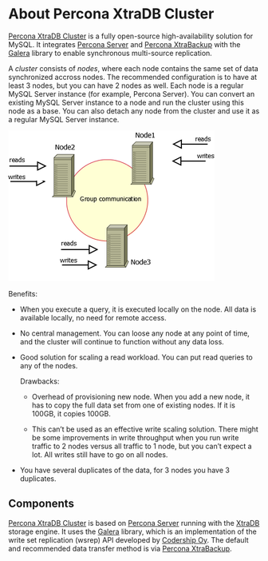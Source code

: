 # About Percona XtraDB Cluster

[Percona XtraDB Cluster](https://www.percona.com/software/mysql-database/percona-xtradb-cluster) is a fully open-source high-availability solution for MySQL.
It integrates [Percona Server](https://www.percona.com/software/mysql-database/percona-server) and [Percona XtraBackup](https://www.percona.com/software/mysql-database/percona-xtrabackup) with the [Galera](https://github.com/percona/galera) library
to enable synchronous multi-source replication.

A *cluster* consists of *nodes*,
where each node contains the same set of data synchronized accross nodes.
The recommended configuration is to have at least 3 nodes,
but you can have 2 nodes as well.
Each node is a regular MySQL Server instance
(for example, Percona Server).
You can convert an existing MySQL Server instance to a node
and run the cluster using this node as a base.
You can also detach any node from the cluster
and use it as a regular MySQL Server instance.

![image](_static/cluster-diagram1.png)

Benefits:

* When you execute a query, it is executed locally on the node. All data is available locally, no need for remote access.

* No central management. You can loose any node at any point of time,
and the cluster will continue to function without any data loss.

* Good solution for scaling a read workload. You can put read queries to any of the nodes.

  Drawbacks:

  * Overhead of provisioning new node.
  When you add a new node, it has to copy the full data set from one of existing nodes. If it is 100GB, it copies 100GB.

  * This can’t be used as an effective write scaling solution.
  There might be some improvements in write throughput
  when you run write traffic to 2 nodes versus all traffic to 1 node,
  but you can’t expect a lot.
  All writes still have to go on all nodes.

* You have several duplicates of the data, for 3 nodes you have 3 duplicates.

## Components

[Percona XtraDB Cluster](https://www.percona.com/software/mysql-database/percona-xtradb-cluster) is based on [Percona Server](https://www.percona.com/software/mysql-database/percona-server) running with the [XtraDB](https://www.percona.com/software/mysql-database/percona-server/xtradb) storage engine.
It uses the [Galera](https://github.com/percona/galera) library,
which is an implementation of the write set replication (wsrep) API
developed by [Codership Oy](https://www.galeracluster.com/).
The default and recommended data transfer method is via [Percona XtraBackup](https://www.percona.com/software/mysql-database/percona-xtrabackup).
